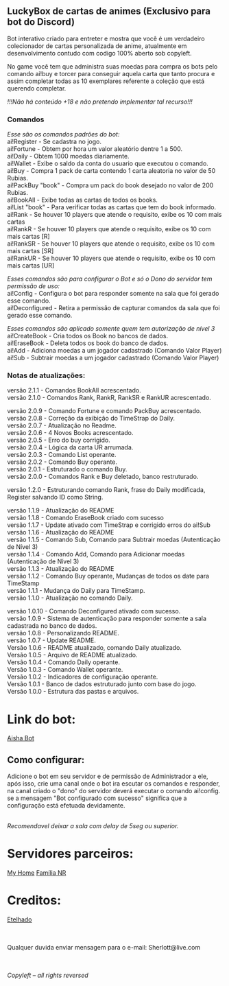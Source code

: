 ﻿<h2>LuckyBox de cartas de animes (Exclusivo para bot do Discord)</h2>

<p>Bot interativo criado para entreter e mostra que você é um verdadeiro colecionador de cartas personalizada de anime, atualmente em desenvolvimento contudo com codigo 100% aberto sob copyleft.</p>

<p>No game você tem que administra suas moedas para compra os bots pelo comando ai!buy e torcer para conseguir aquela carta que tanto procura e assim completar todas as 10 exemplares referente a coleção que está querendo completar.</p>

<i>!!!Não há conteúdo +18 e não pretendo implementar tal recurso!!!</i>

### Comandos

<i>Esse são os comandos padrões do bot:</i> <br />
ai!Register - Se cadastra no jogo. <br />
ai!Fortune - Obtem por hora um valor aleatório dentre 1 a 500. <br />
ai!Daily - Obtem 1000 moedas diariamente. <br />
ai!Wallet - Exibe o saldo da conta do usuario que executou o comando. <br />
ai!Buy - Compra 1 pack de carta contendo 1 carta aleatoria no valor de 50 Rubias. <br />
ai!PackBuy "book" - Compra um pack do book desejado no valor de 200 Rubias. <br />
ai!BookAll - Exibe todas as cartas de todos os books.<br />
ai!List "book" - Para verificar todas as cartas que tem do book informado. <br />
ai!Rank - Se houver 10 players que atende o requisito, exibe os 10 com mais cartas <br />
ai!RankR - Se houver 10 players que atende o requisito, exibe os 10 com mais cartas [R] <br />
ai!RankSR - Se houver 10 players que atende o requisito, exibe os 10 com mais cartas [SR] <br />
ai!RankUR - Se houver 10 players que atende o requisito, exibe os 10 com mais cartas [UR] <br />

<i>Esses comandos são para configurar o Bot e só o Dono do servidor tem permissão de uso:</i> <br />
ai!Config - Configura o bot para responder somente na sala que foi gerado esse comando. <br />
ai!Deconfigured - Retira a permissão de capturar comandos da sala que foi gerado esse comando. <br />

<i>Esses comandos são aplicado somente quem tem autorização de nível 3</i> <br />
ai!CreateBook - Cria todos os Book no bancos de dados. <br />
ai!EraseBook - Deleta todos os book do banco de dados. <br />
ai!Add - Adiciona moedas a um jogador cadastrado (Comando Valor Player) <br />
ai!Sub - Subtrair moedas a um jogador cadastrado (Comando Valor Player) <br />

### Notas de atualizações:

versão 2.1.1 - Comandos BookAll acrescentado.<br />
versão 2.1.0 - Comandos Rank, RankR, RankSR e RankUR acrescentado.<br />

versão 2.0.9 - Comando Fortune e comando PackBuy acrescentado.<br />
versão 2.0.8 - Correção da exibição do TimeStrap do Daily.<br />
versão 2.0.7 - Atualização no Readme.<br />
versão 2.0.6 - 4 Novos Books acrescentado.<br />
versão 2.0.5 - Erro do buy corrigido.<br />
versão 2.0.4 - Lógica da carta UR arrumada.<br />
versão 2.0.3 - Comando List operante.<br />
versão 2.0.2 - Comando Buy operante.<br />
versão 2.0.1 - Estruturado o comando Buy.<br />
versão 2.0.0 - Comandos Rank e Buy deletado, banco restruturado.<br />

versão 1.2.0 - Estruturando comando Rank, frase do Daily modificada, Register salvando ID como String. <br />

versão 1.1.9 - Atualização do README <br />
versão 1.1.8 - Comando EraseBook criado com sucesso <br />
versão 1.1.7 - Update ativado com TimeStrap e corrigido erros do ai!Sub <br />
versão 1.1.6 - Atualização do README <br />
versão 1.1.5 - Comando Sub, Comando para Subtrair moedas (Autenticação de Nível 3) <br />
versão 1.1.4 - Comando Add, Comando para Adicionar moedas (Autenticação de Nível 3) <br />
versão 1.1.3 - Atualização do README <br />
versão 1.1.2 - Comando Buy operante, Mudanças de todos os date para TimeStamp <br />
versão 1.1.1 - Mudança do Daily para TimeStamp. <br />
versão 1.1.0 - Atualização no comando Daily. <br />

versão 1.0.10 - Comando Deconfigured ativado com sucesso. <br />
versão 1.0.9 - Sistema de autenticação para responder somente a sala cadastrada no banco de dados. <br />
versão 1.0.8 - Personalizando README. <br />
versão 1.0.7 - Update README. <br />
Versão 1.0.6 - README atualizado, comando Daily atualizado. <br />
Versão 1.0.5 - Arquivo de README atualizado. <br />
Versão 1.0.4 - Comando Daily operante. <br />
Versão 1.0.3 - Comando Wallet operante. <br />
Versão 1.0.2 - Indicadores de configuração operante. <br />
Versão 1.0.1 - Banco de dados estruturado junto com base do jogo. <br />
Versão 1.0.0 - Estrutura das pastas e arquivos. <br />

<h1>Link do bot:</h1>
<a href="https://discord.com/api/oauth2/authorize?client_id=747247478276882483&permissions=8&scope=bot">Aisha Bot</a>

## Como configurar:

<p>Adicione o bot em seu servidor e de permissão de Administrador a ele, após isso, crie uma canal onde o bot ira escutar os comandos e responder, na canal criado o "dono" do servidor deverá executar o comando ai!config. se a mensagem "Bot configurado com sucesso" significa que a configuração está efetuada devidamente.</p>
<br />
<i>Recomendavel deixar a sala com delay de 5seg ou superior.</i>

<h1>Servidores parceiros:</h1>
<a href="https://discord.gg/2Sy8Dxx">My Home</a>
<a href="https://discord.gg/pJkY9VY">Família NR</a>

<h1>Creditos:</h1>
<a href="https://gitlab.com/etelhado">Etelhado</a>
<br />
<br />
<br />
<p>Qualquer duvida enviar mensagem para o e-mail: Sherlott@live.com</p>
<br />
<br />
<i>Copyleft – all rights reversed</i>
